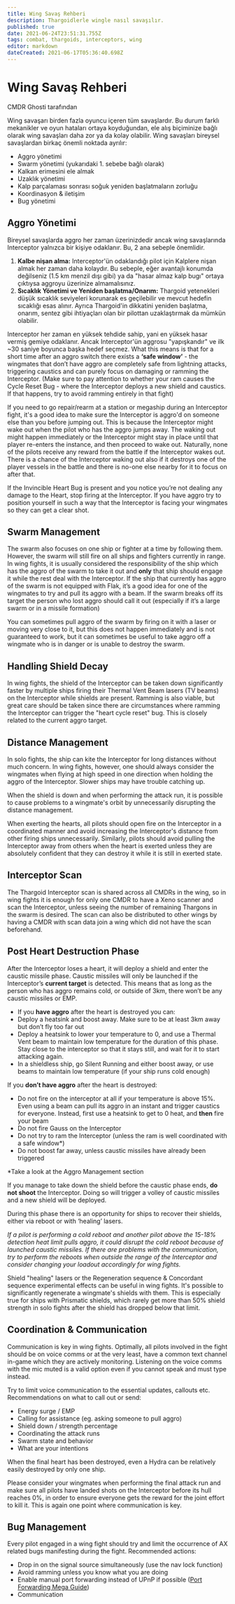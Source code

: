 ```yaml
---
title: Wing Savaş Rehberi
description: Thargoidlerle wingle nasıl savaşılır.
published: true
date: 2021-06-24T23:51:31.755Z
tags: combat, thargoids, interceptors, wing
editor: markdown
dateCreated: 2021-06-17T05:36:40.698Z
---
```


# Wing Savaş Rehberi

CMDR Ghosti tarafından

Wing savaşarı birden fazla oyuncu içeren tüm savaşlardır. Bu durum farklı mekanikler ve oyun hataları ortaya koyduğundan, ele alış biçiminize bağlı olarak wing savaşları daha zor ya da kolay olabilir. Wing savaşları bireysel savaşlardan birkaç önemli noktada ayrılır:

-   Aggro yönetimi
-   Swarm yönetimi (yukarıdaki 1. sebebe bağlı olarak)
-   Kalkan erimesini ele almak
-   Uzaklık yönetimi
-   Kalp parçalaması sonrası soğuk yeniden başlatmaların zorluğu
-   Koordinasyon & iletişim
-   Bug yönetimi

## Aggro Yönetimi

Bireysel savaşlarda aggro her zaman üzerinizdedir ancak wing savaşlarında Interceptor yalnızca bir kişiye odaklanır. Bu, 2 ana sebeple önemlidir.

1.  **Kalbe nişan alma:** Interceptor'ün odaklandığı pilot için Kalplere nişan almak her zaman daha kolaydır. Bu sebeple, eğer avantajlı konumda değilseniz (1.5 km menzil dışı gibi) ya da "hasar almaz kalp bugı" ortaya çıktıysa aggroyu üzerinize almamalısınız.
2.  **Sıcaklık Yönetimi ve Yeniden başlatma/Onarım:** Thargoid yetenekleri düşük sıcaklık seviyeleri korunarak es geçilebilir ve mevcut hedefin sıcaklığı esas alınır. Ayrıca Thargoid'in dikkatini yeniden başlatma, onarım, sentez gibi ihtiyaçları olan bir pilottan uzaklaştırmak da mümkün olabilir.

Interceptor her zaman en yüksek tehdide sahip, yani en yüksek hasar vermiş gemiye odaklanır. Ancak Interceptor'ün aggrosu "yapışkandır" ve ilk ~30 saniye boyunca başka hedef seçmez. What this means is that for a short time after an aggro switch there exists a **‘safe window’** \- the wingmates that don’t have aggro are completely safe from lightning attacks, triggering caustics and can purely focus on damaging or ramming the Interceptor. (Make sure to pay attention to whether your ram causes the Cycle Reset Bug - where the Interceptor deploys a new shield and caustics. If that happens, try to avoid ramming entirely in that fight)

If you need to go repair/rearm at a station or megaship during an Interceptor fight, it's a good idea to make sure the Interceptor is aggro'd on someone else than you before jumping out. This is because the Interceptor might wake out when the pilot who has the aggro jumps away. The waking out might happen immediately or the Interceptor might stay in place until that player re-enters the instance, and then proceed to wake out. Naturally, none of the pilots receive any reward from the battle if the Interceptor wakes out. There is a chance of the Interceptor waking out also if it destroys one of the player vessels in the battle and there is no-one else nearby for it to focus on after that.

If the Invincible Heart Bug is present and you notice you’re not dealing any damage to the Heart, stop firing at the Interceptor. If you have aggro try to position yourself in such a way that the Interceptor is facing your wingmates so they can get a clear shot.

## Swarm Management

The swarm also focuses on one ship or fighter at a time by following them. However, the swarm will still fire on all ships and fighters currently in range. In wing fights, it is usually considered the responsibility of the ship which has the aggro of the swarm to take it out and **only** that ship should engage it while the rest deal with the Interceptor. If the ship that currently has aggro of the swarm is not equipped with Flak, it’s a good idea for one of the wingmates to try and pull its aggro with a beam. If the swarm breaks off its target the person who lost aggro should call it out (especially if it’s a large swarm or in a missile formation)

You can sometimes pull aggro of the swarm by firing on it with a laser or moving very close to it, but this does not happen immediately and is not guaranteed to work, but it can sometimes be useful to take aggro off a wingmate who is in danger or is unable to destroy the swarm.

## Handling Shield Decay

In wing fights, the shield of the Interceptor can be taken down significantly faster by multiple ships firing their Thermal Vent Beam lasers (TV beams) on the Interceptor while shields are present. Ramming is also viable, but great care should be taken since there are circumstances where ramming the Interceptor can trigger the "heart cycle reset" bug. This is closely related to the current aggro target.

## Distance Management

In solo fights, the ship can kite the Interceptor for long distances without much concern. In wing fights, however, one should always consider the wingmates when flying at high speed in one direction when holding the aggro of the Interceptor. Slower ships may have trouble catching up.

When the shield is down and when performing the attack run, it is possible to cause problems to a wingmate's orbit by unnecessarily disrupting the distance management.

When exerting the hearts, all pilots should open fire on the Interceptor in a coordinated manner and avoid increasing the Interceptor's distance from other firing ships unnecessarily. Similarly, pilots should avoid pulling the Interceptor away from others when the heart is exerted unless they are absolutely confident that they can destroy it while it is still in exerted state.

## Interceptor Scan

The Thargoid Interceptor scan is shared across all CMDRs in the wing, so in wing fights it is enough for only one CMDR to have a Xeno scanner and scan the Interceptor, unless seeing the number of remaining Thargons in the swarm is desired. The scan can also be distributed to other wings by having a CMDR with scan data join a wing which did not have the scan beforehand.

## Post Heart Destruction Phase

After the Interceptor loses a heart, it will deploy a shield and enter the caustic missile phase. Caustic missiles will only be launched if the Interceptor’s **current target** is detected. This means that as long as the person who has aggro remains cold, or outside of 3km, there won’t be any caustic missiles or EMP.

-   If you **have aggro** after the heart is destroyed you can:
-   Deploy a heatsink and boost away. Make sure to be at least 3km away but don’t fly too far out
-   Deploy a heatsink to lower your temperature to 0, and use a Thermal Vent beam to maintain low temperature for the duration of this phase. Stay close to the interceptor so that it stays still, and wait for it to start attacking again.
-   In a shieldless ship, go Silent Running and either boost away, or use beams to maintain low temperature (if your ship runs cold enough)

If you **don’t have aggro** after the heart is destroyed:

-   Do not fire on the interceptor at all if your temperature is above 15%. Even using a beam can pull its aggro in an instant and trigger caustics for everyone. Instead, first use a heatsink to get to 0 heat, and **then** fire your beam
-   Do not fire Gauss on the Interceptor
-   Do not try to ram the Interceptor (unless the ram is well coordinated with a safe window\*)
-   Do not boost far away, unless caustic missiles have already been triggered

\*Take a look at the Aggro Management section

If you manage to take down the shield before the caustic phase ends, **do not shoot** the Interceptor. Doing so will trigger a volley of caustic missiles and a new shield will be deployed.

During this phase there is an opportunity for ships to recover their shields, either via reboot or with ‘healing’ lasers.

*If a pilot is performing a cold reboot and another pilot above the 15-18% detection heat limit pulls aggro, it could disrupt the cold reboot because of launched caustic missiles. If there are problems with the communication, try to perform the reboots when outside the range of the Interceptor and consider changing your loadout accordingly for wing fights.*

Shield "healing" lasers or the Regeneration sequence & Concordant sequence experimental effects can be useful in wing fights. It's possible to significantly regenerate a wingmate's shields with them. This is especially true for ships with Prismatic shields, which rarely get more than 50% shield strength in solo fights after the shield has dropped below that limit.

## Coordination & Communication

Communication is key in wing fights. Optimally, all pilots involved in the fight should be on voice comms or at the very least, have a common text channel in-game which they are actively monitoring. Listening on the voice comms with the mic muted is a valid option even if you cannot speak and must type instead.

Try to limit voice communication to the essential updates, callouts etc. Recommendations on what to call out or send:

-   Energy surge / EMP
-   Calling for assistance (eg. asking someone to pull aggro)
-   Shield down / strength percentage
-   Coordinating the attack runs
-   Swarm state and behavior
-   What are your intentions

When the final heart has been destroyed, even a Hydra can be relatively easily destroyed by only one ship.

Please consider your wingmates when performing the final attack run and make sure all pilots have landed shots on the Interceptor before its hull reaches 0%, in order to ensure everyone gets the reward for the joint effort to kill it. This is again one point where communication is key.

## Bug Management

Every pilot engaged in a wing fight should try and limit the occurrence of AX related bugs manifesting during the fight. Recommended actions:

-   Drop in on the signal source simultaneously (use the nav lock function)
-   Avoid ramming unless you know what you are doing
-   Enable manual port forwarding instead of UPnP if possible ([Port Forwarding Mega Guide](https://www.reddit.com/r/EliteDangerous/comments/da2qh3/elitedangerous_port_forwarding_mega_guide/))
-   Communication